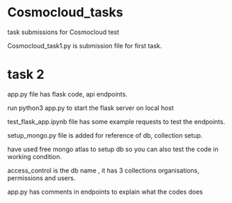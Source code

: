 # Cosmocloud_tasks
task submissions for Cosmocloud test

Cosmocloud_task1.py is submission file for first task.

# task 2
app.py file has flask code, api endpoints.

run python3 app.py to start the flask server on local host

test_flask_app.ipynb file has some example requests to test the endpoints.

setup_mongo.py file is added for reference of db, collection setup.

have used free mongo atlas to setup db so you can also test the code in working condition.

access_control is the db name , it has 3 collections organisations, permissions and users.

app.py has comments in endpoints to explain what the codes does 
